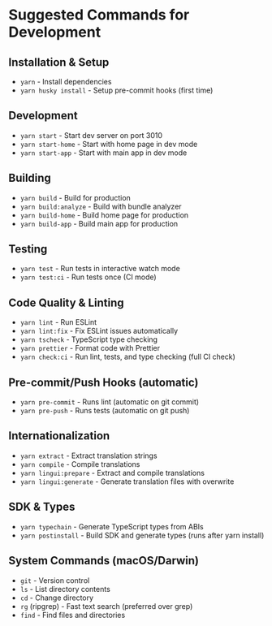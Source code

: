 # Suggested Commands for Development

## Installation & Setup
- `yarn` - Install dependencies
- `yarn husky install` - Setup pre-commit hooks (first time)

## Development
- `yarn start` - Start dev server on port 3010
- `yarn start-home` - Start with home page in dev mode
- `yarn start-app` - Start with main app in dev mode

## Building
- `yarn build` - Build for production
- `yarn build:analyze` - Build with bundle analyzer
- `yarn build-home` - Build home page for production
- `yarn build-app` - Build main app for production

## Testing
- `yarn test` - Run tests in interactive watch mode
- `yarn test:ci` - Run tests once (CI mode)

## Code Quality & Linting
- `yarn lint` - Run ESLint
- `yarn lint:fix` - Fix ESLint issues automatically
- `yarn tscheck` - TypeScript type checking
- `yarn prettier` - Format code with Prettier
- `yarn check:ci` - Run lint, tests, and type checking (full CI check)

## Pre-commit/Push Hooks (automatic)
- `yarn pre-commit` - Runs lint (automatic on git commit)
- `yarn pre-push` - Runs tests (automatic on git push)

## Internationalization
- `yarn extract` - Extract translation strings
- `yarn compile` - Compile translations
- `yarn lingui:prepare` - Extract and compile translations
- `yarn lingui:generate` - Generate translation files with overwrite

## SDK & Types
- `yarn typechain` - Generate TypeScript types from ABIs
- `yarn postinstall` - Build SDK and generate types (runs after yarn install)

## System Commands (macOS/Darwin)
- `git` - Version control
- `ls` - List directory contents
- `cd` - Change directory
- `rg` (ripgrep) - Fast text search (preferred over grep)
- `find` - Find files and directories